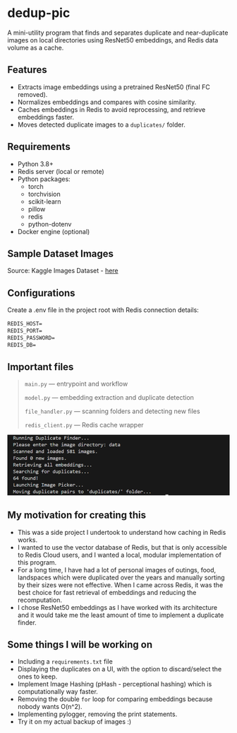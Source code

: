 # dedup-pic

A mini-utility program that finds and separates duplicate and near-duplicate images on local directories using ResNet50 embeddings, and Redis data volume as a cache.

## Features
- Extracts image embeddings using a pretrained ResNet50 (final FC removed).
- Normalizes embeddings and compares with cosine similarity.
- Caches embeddings in Redis to avoid reprocessing, and retrieve embeddings faster.
- Moves detected duplicate images to a `duplicates/` folder.

## Requirements
- Python 3.8+
- Redis server (local or remote)
- Python packages:
  - torch
  - torchvision
  - scikit-learn
  - pillow
  - redis
  - python-dotenv
- Docker engine (optional)

## Sample Dataset Images
Source: Kaggle Images Dataset - [here](https://www.kaggle.com/datasets/pavansanagapati/images-dataset)

## Configurations

Create a .env file in the project root with Redis connection details:

```
REDIS_HOST=
REDIS_PORT=
REDIS_PASSWORD=
REDIS_DB=
```
## Important files

> `main.py` — entrypoint and workflow
> 
> `model.py` — embedding extraction and duplicate detection
> 
> `file_handler.py` — scanning folders and detecting new files
> 
> `redis_client.py` — Redis cache wrapper

<p align="center">
  <img src="Deduplication.png" alt="Terminal Output of program" />
</p>


## My motivation for creating this
- This was a side project I undertook to understand how caching in Redis works.
- I wanted to use the vector database of Redis, but that is only accessible to Redis Cloud users, and I wanted a local, modular implementation of this program. 
- For a long time, I have had a lot of personal images of outings, food, landspaces which were duplicated over the years and manually sorting by their sizes were not effective. When I came across Redis, it was the best choice for fast retrieval of embeddings and reducing the recomputation.
- I chose ResNet50 embeddings as I have worked with its architecture and it would take me the least amount of time to implement a duplicate finder.

## Some things I will be working on
- Including a `requirements.txt` file
- Displaying the duplicates on a UI, with the option to discard/select the ones to keep.
- Implement Image Hashing (pHash - perceptional hashing) which is computationally way faster.
- Removing the double `for` loop for comparing embeddings because nobody wants O(n^2).
- Implementing pylogger, removing the print statements.
- Try it on my actual backup of images :)
